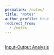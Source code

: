 ```yaml
---
permalink: /notes/
title: "Notes"
author_profile: true
redirect_from: 
  - /notes
---
```


 <br>[Input-Output Analysis](http://xishanyu2.github.io/files/Input_Output_Analysis.pdf)

